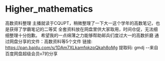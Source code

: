 # Higher_mathematics
高数资料整理
主播就读于CQUPT，稍微整理了一下大一这个学年的高数笔记，也是获得了学霸笔记的二等奖
全套资料放在网盘里供大家取用，时间仓促，无法细细整理十分抱歉。
希望我的一点绵薄之力能够帮助邮兵们度过大一的高数折磨
通过网盘分享的文件：高数资料等5个文件
链接: https://pan.baidu.com/s/1DAm7XLkamfqkzpQkah8oMg 提取码: gmdj 
--来自百度网盘超级会员v7的分享


